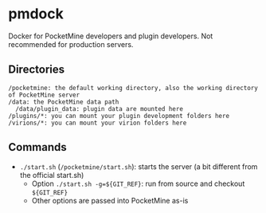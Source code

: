 # pmdock
Docker for PocketMine developers and plugin developers. Not recommended for production servers.

## Directories
```
/pocketmine: the default working directory, also the working directory of PocketMine server
/data: the PocketMine data path
  /data/plugin_data: plugin data are mounted here
/plugins/*: you can mount your plugin development folders here
/virions/*: you can mount your virion folders here
```

## Commands
- `./start.sh` (`/pocketmine/start.sh`): starts the server (a bit different from the official start.sh)
  - Option `./start.sh -g=${GIT_REF}`: run from source and checkout `${GIT_REF}`
  - Other options are passed into PocketMine as-is
